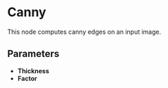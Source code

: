 # Canny

This node computes canny edges on an input image.

## Parameters

- **Thickness**
- **Factor**
